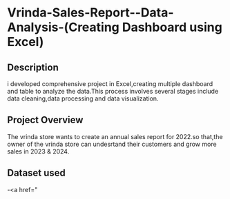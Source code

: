 # Vrinda-Sales-Report--Data-Analysis-(Creating Dashboard using Excel)
## Description
i developed comprehensive project in Excel,creating multiple dashboard and table to analyze the data.This process involves several stages include 
data cleaning,data processing and data visualization.
## Project Overview 
The vrinda store wants to create an annual sales report for 2022.so that,the owner of the vrinda store
can undesrtand their customers and grow more sales in 2023 & 2024.
## Dataset used
-<a href="
